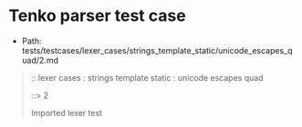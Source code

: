 # Tenko parser test case

- Path: tests/testcases/lexer_cases/strings_template_static/unicode_escapes_quad/2.md

> :: lexer cases : strings template static : unicode escapes quad
>
> ::> 2
>
> Imported lexer test
>
> <template pure> unicode escapes with invalid content

## FAIL

## Input

`````js
`\ufail`
`````

## Output

_Note: the whole output block is auto-generated. Manual changes will be overwritten!_

Below follow outputs in four parsing modes: sloppy mode, strict mode script goal, module goal, web compat mode (always sloppy).

Note that the output parts are auto-generated by the test runner to reflect actual result.

### Sloppy mode

Parsed with script goal and as if the code did not start with strict mode header.

`````
throws: Parser error!
  Template contained an illegal escape, illegal in a statement

`\ufail`
^------- error
`````

### Strict mode

Parsed with script goal but as if it was starting with `"use strict"` at the top.

_Output same as sloppy mode._

### Module goal

Parsed with the module goal.

_Output same as sloppy mode._

### Web compat mode

Parsed in sloppy script mode but with the web compat flag enabled.

_Output same as sloppy mode._
